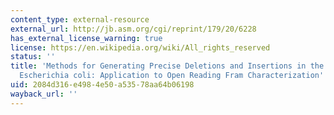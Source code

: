 ```yaml
---
content_type: external-resource
external_url: http://jb.asm.org/cgi/reprint/179/20/6228
has_external_license_warning: true
license: https://en.wikipedia.org/wiki/All_rights_reserved
status: ''
title: 'Methods for Generating Precise Deletions and Insertions in the Genome of Wild-Type
  Escherichia coli: Application to Open Reading Fram Characterization'
uid: 2084d316-e498-4e50-a535-78aa64b06198
wayback_url: ''
---
```

